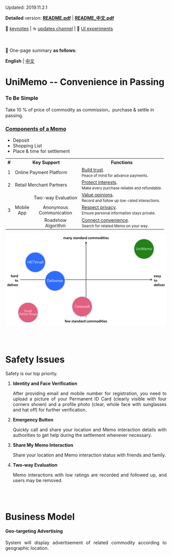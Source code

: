 Updated: 2019.11.2.1

**Detailed** version: **[README.pdf](https://github.com/xemexpress/UniMemo/blob/master/exported/README/README.pdf)** | **[README_中文.pdf](https://github.com/xemexpress/UniMemo/blob/master/exported/README/README_Chinese.pdf)** 

:memo:&nbsp;[keynotes](https://github.com/xemexpress/UniMemo/blob/master/exported/Beginning/Beginning.pdf) |​ :coffee:&nbsp;[updates channel](https://t.me/unimemo_updates) | :moyai:&nbsp;[UI experiments](https://github.com/xemexpress/UniMemo/blob/master/exported/Experimenting/UI%20experiments.pdf)

<br/>

:beginner: One-page summary **as follows**:

**English** | [中文](https://github.com/xemexpress/UniMemo/blob/master/README_Chinese.md)

# UniMemo -- Convenience in Passing

### To Be Simple

Take 10 % of price of commodity as commission，purchase & settle in passing.

### <u>Components of a Memo</u>

- Deposit
- Shopping List
- Place & time for settlement

<table>
  <tr>
    <th style="text-align:center">#</th>
    <th colspan="2">Key Support</th>
    <th>Functions</th>
  </tr>
  <tr>
    <td style="text-align:center">1</td>
    <td colspan="2">Online Payment Platform</td>
    <td><u>Build trust</u>.<div><small>Peace of mind for advance payments.</small></div></td>
  </tr>
  <tr>
    <td style="text-align:center">2</td>
    <td colspan="2">Retail Merchant Partners</td>
    <td><u>Protect interests</u>.<div><small>Make every purchase reliable and refundable.</small></div></td>
  </tr>
  <tr>
    <td style="text-align:center" rowspan="3">3</td>
    <td style="text-align:center" rowspan="3">Mobile<br/>App</td>
    <td style="text-align:center">Two-way Evaluation</td>
    <td><u>Value opinions</u>.<div><small>Record and follow up low-rated interactions.</small></div></td>
  </tr>
  <tr>
    <td style="text-align:center">Anonymous<br/>Communication</td>
    <td><u>Respect privacy</u>.<div><small>Ensure personal information stays private.</small></div></td>
  </tr>
  <tr>
    <td style="text-align:center">Roadshow<br/>Algorithm</td>
    <td><u>Connect convenience</u>.<div><small>Search for related Memo on your way.</small></div></td>
  </tr>
</table>

![Positioning](https://raw.githubusercontent.com/xemexpress/UniMemo/master/exported/README/Positioning.jpg)

<br/><br/>

# Safety Issues

Safety is our top priority.

1. **Identity and Face Verification**

   <div style="text-align: justify;">After providing email and mobile number for registration, you need to upload a picture of your Permanent ID Card (clearly visible with four corners shown) and a profile photo (clear, whole face with sunglasses and hat off) for further verification.</div>

2. **Emergency Button**

   <div style="text-align: justify;">Quickly call and share your location and Memo interaction details with authorities to get help during the settlement whenever necessary.</div>

3. **Share My Memo Interaction**

   <div style="text-align: justify;">Share your location and Memo interaction status with friends and family.</div>

4. **Two-way Evaluation**

   <div style="text-align: justify;">Memo interactions with low ratings are recorded and followed up, and users may be removed.</div>

<br/><br/>

# Business Model

#### Geo-targeting Advertising

<div style="text-align: justify;">
System will display advertisement of related commodity according to geographic location.
</div>

